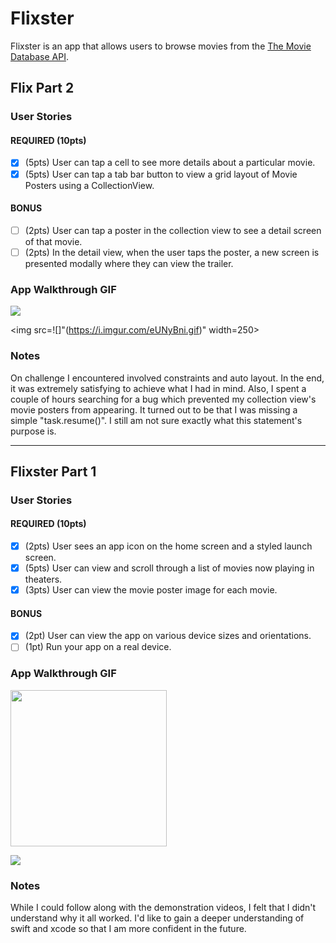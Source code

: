 # Flixster

Flixster is an app that allows users to browse movies from the [The Movie Database API](http://docs.themoviedb.apiary.io/#).

## Flix Part 2

### User Stories

#### REQUIRED (10pts)
- [x] (5pts) User can tap a cell to see more details about a particular movie.
- [x] (5pts) User can tap a tab bar button to view a grid layout of Movie Posters using a CollectionView.

#### BONUS
- [ ] (2pts) User can tap a poster in the collection view to see a detail screen of that movie.
- [ ] (2pts) In the detail view, when the user taps the poster, a new screen is presented modally where they can view the trailer.

### App Walkthrough GIF

![](https://i.imgur.com/eUNyBni.gif)

<img src=![]"(https://i.imgur.com/eUNyBni.gif)" width=250><br>

### Notes
On challenge I encountered involved constraints and auto layout. In the end, it was extremely satisfying to achieve what I had in mind. Also, I spent a couple of hours searching for a bug which prevented my collection view's movie posters from appearing. It turned out to be that I was missing a simple "task.resume()". I still am not sure exactly what this statement's purpose is.

---

## Flixster Part 1

### User Stories

#### REQUIRED (10pts)
- [x] (2pts) User sees an app icon on the home screen and a styled launch screen.
- [x] (5pts) User can view and scroll through a list of movies now playing in theaters.
- [x] (3pts) User can view the movie poster image for each movie.

#### BONUS
- [x] (2pt) User can view the app on various device sizes and orientations.
- [ ] (1pt) Run your app on a real device.

### App Walkthrough GIF

<img src="![](https://i.imgur.com/7H7FWB9.gif)" width=250><br>

![](https://i.imgur.com/7H7FWB9.gif)

### Notes
While I could follow along with the demonstration videos, I felt that I didn't understand why it all worked. I'd like to gain a deeper understanding of swift and xcode so that I am more confident in the future.
